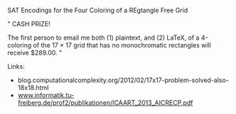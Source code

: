 SAT Encodings for the Four Coloring of a REgtangle Free Grid

" 
CASH PRIZE!

The first person to email me both (1) plaintext, and (2) LaTeX, of
a 4-coloring of the 17 × 17 grid that has no monochromatic
rectangles will receive $289.00.
" 

Links: 
* blog.computationalcomplexity.org/2012/02/17x17-problem-solved-also-18x18.html
* www.informatik.tu-freiberg.de/prof2/publikationen/ICAART_2013_AICRECP.pdf 




